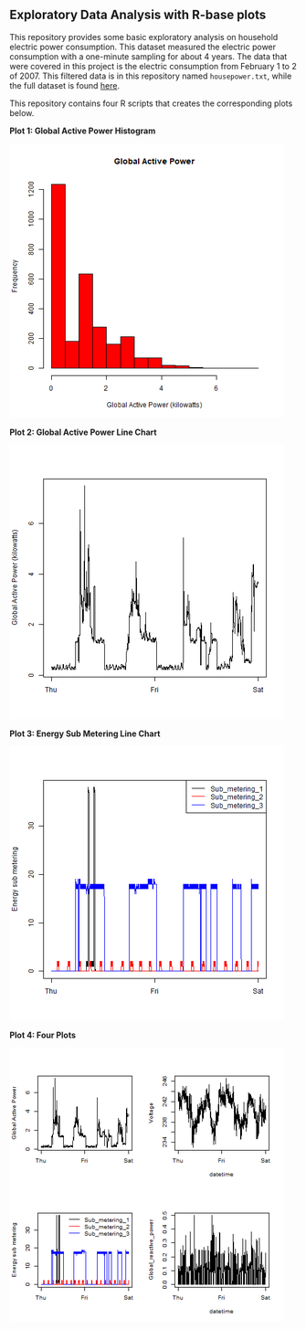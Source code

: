 ## Exploratory Data Analysis with R-base plots
This repository provides some basic exploratory analysis on household electric power consumption. This dataset measured the electric power consumption with a one-minute sampling for about 4 years. The data that were covered in this project is the electric consumption from February 1 to 2 of 2007. This filtered data is in this repository named `housepower.txt`, while the full dataset is found [here](https://d396qusza40orc.cloudfront.net/exdata%2Fdata%2Fhousehold_power_consumption.zip).

This repository contains four R scripts that creates the corresponding plots below. 

**Plot 1: Global Active Power Histogram**

![Global Active Power Histogram](https://github.com/imjbmkz/r_repository/blob/master/base_plot_eda/plot1.png)

**Plot 2: Global Active Power Line Chart**

![Global Active Power Line Chart](https://github.com/imjbmkz/r_repository/blob/master/base_plot_eda/plot2.png)

**Plot 3: Energy Sub Metering Line Chart**

![Energy Sub Metering Line Chart](https://github.com/imjbmkz/r_repository/blob/master/base_plot_eda/plot3.png)

**Plot 4: Four Plots**

![Four Plots](https://github.com/imjbmkz/r_repository/blob/master/base_plot_eda/plot4.png)
